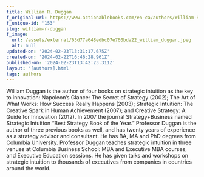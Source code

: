 ```yaml
---
title: William R. Duggan
f_original-url: https://www.actionablebooks.com/en-ca/authors/William-R.-Duggan/
f_unique-id: '153'
slug: william-r-duggan
f_image:
  url: /assets/external/65d77a648edbc07e760bda22_william_duggan.jpeg
  alt: null
updated-on: '2024-02-23T13:31:17.675Z'
created-on: '2024-02-22T16:46:28.961Z'
published-on: '2024-02-23T13:42:23.311Z'
layout: '[authors].html'
tags: authors
---
```


William Duggan is the author of four books on strategic intuition as the key to innovation: Napoleon’s Glance: The Secret of Strategy (2002); The Art of What Works: How Success Really Happens (2003); Strategic Intuition: The Creative Spark in Human Achievement (2007); and Creative Strategy: A Guide for Innovation (2012). In 2007 the journal Strategy+Business named Strategic Intuition “Best Strategy Book of the Year.” Professor Duggan is the author of three previous books as well, and has twenty years of experience as a strategy advisor and consultant. He has BA, MA and PhD degrees from Columbia University. Professor Duggan teaches strategic intuition in three venues at Columbia Business School: MBA and Executive MBA courses, and Executive Education sessions. He has given talks and workshops on strategic intuition to thousands of executives from companies in countries around the world.
